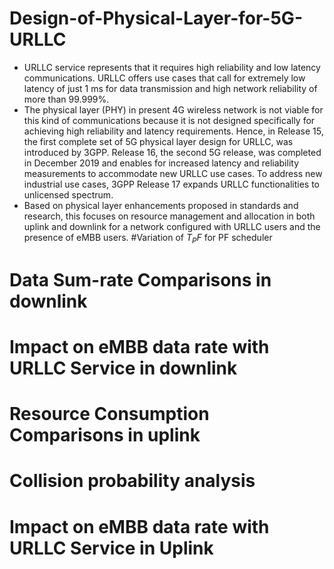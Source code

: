 # Design-of-Physical-Layer-for-5G-URLLC
- URLLC service represents that it requires high reliability and low latency communications. URLLC offers use cases that call for extremely low latency of just 1 ms for data transmission and high network reliability of more than 99.999\%.  
- The physical layer (PHY) in present 4G wireless network is not viable for this kind of communications because it is not designed specifically for achieving high reliability and latency requirements. Hence, in Release 15, the first complete set of 5G physical layer design for URLLC, was introduced by 3GPP. Release 16, the second 5G release, was completed in December 2019 and enables for increased latency and reliability measurements to accommodate new URLLC use cases. To address new industrial use cases, 3GPP Release 17 expands URLLC functionalities to unlicensed spectrum. 
- Based on physical layer enhancements proposed in standards and research, this focuses on resource management and allocation in both uplink and downlink for a network configured with URLLC users and the presence of eMBB users.
#Variation of $T_PF$ for PF scheduler

# Data Sum-rate Comparisons in downlink

# Impact on eMBB data rate with URLLC Service in downlink

# Resource Consumption Comparisons in uplink

# Collision probability analysis

# Impact on eMBB data rate with URLLC Service in Uplink
